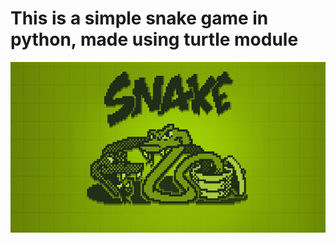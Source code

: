 

 # This is a simple snake game in python, made using turtle module
<p align="center">
  <img src="snake.png" />
</p>
